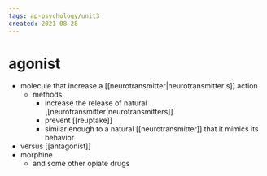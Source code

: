 ```yaml
---
tags: ap-psychology/unit3 
created: 2021-08-28
---
```


# agonist

- molecule that increase a [[neurotransmitter|neurotransmitter's]] action
	- methods
		- increase the release of natural [[neurotransmitter|neurotransmitters]]
		- prevent [[reuptake]]
		- similar enough to a natural [[neurotransmitter]] that it mimics its behavior
- versus [[antagonist]]
- morphine
	- and some other opiate drugs 
